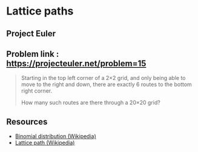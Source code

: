 # Lattice paths

## Project Euler

## Problem link : https://projecteuler.net/problem=15

> Starting in the top left corner of a 2×2 grid, and only being able to move to the right and down, there are exactly 6 routes to the bottom right corner.
>
> How many such routes are there through a 20×20 grid?

## Resources

- [Binomial distribution (Wikipedia)](https://en.wikipedia.org/wiki/Binomial_distribution)
- [Lattice path (Wikipedia)](https://en.wikipedia.org/wiki/Lattice_path)
